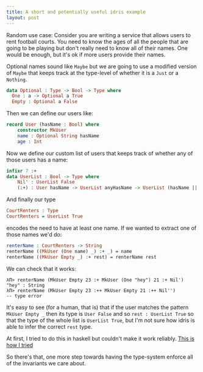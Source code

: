 ```yaml
---
title: A short and potentially useful idris example
layout: post
---
```


Random use case:
Consider you are writing a service that allows users to
rent football courts. You need to know the ages of all
the people that are going to be playing but don't really
need to know all of their names. One would be enough,
but it's ok if more users provide their names.

Optional names sound like `Maybe` but we are going to use
a modified version of `Maybe` that keeps track at the
type-level of whether it is a `Just` or a `Nothing`.

``` idris
data Optional : Type -> Bool -> Type where
  One : a -> Optional a True
  Empty : Optional a False
```

Then we can define our users like:

``` idris
record User (hasName : Bool) where
    constructor MkUser
    name : Optional String hasName
    age : Int
```

Now we define our custom list of users that keeps track
of whether any of those users has a name:

``` idris
infixr 7 :+
data UserList : Bool -> Type where
    Nil' : UserList False
    (:+) : User hasName -> UserList anyHasName -> UserList (hasName || anyHasName)
```

And finally our type

``` idris
CourtRenters : Type
CourtRenters = UserList True
```

encodes the need to have at least one name. If we wanted to extract
one of those names we'd do:

``` idris
renterName : CourtRenters -> String
renterName ((MkUser (One name) _) :+ _) = name
renterName ((MkUser Empty _) :+ rest) = renterName rest
```

We can check that it works:
```
λΠ> renterName (MkUser Empty 23 :+ MkUser (One "hey") 21 :+ Nil')
"hey" : String
λΠ> renterName (MkUser Empty 23 :++ MkUser Empty 21 :++ Nil'')
-- type error
```

It's easy to see (for a human, that is) that if the user matches
the pattern `MkUser Empty _` then its type is `User False` and so
`rest : UserList True` so that the type of the whole list is
`UserList True`, but I'm not sure how idris is able to infer the
correct `rest` type.

At first, I tried to do this in haskell but couldn't make it work reliably.
[This is how I tried](https://www.reddit.com/r/haskell/comments/70g1jd/weekly_beginner_saturday_hask_anything_4/dnebo8f/)

So there's that, one more step towards having the type-system enforce all
of the invariants we care about.

